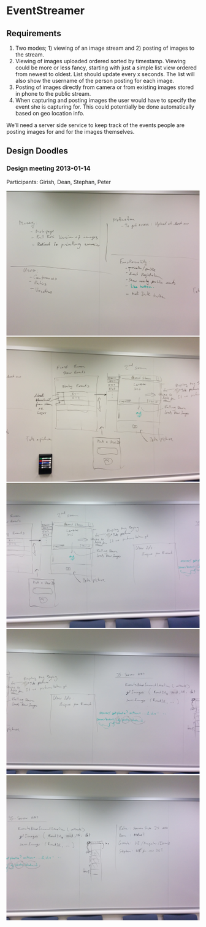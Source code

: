 # EventStreamer

## Requirements

1.	Two modes; 1) viewing of an image stream and 2) posting of images to the stream.
2.	Viewing of images uploaded ordered sorted by timestamp.  Viewing could be more or less fancy, starting with just a simple list view ordered from newest to oldest.  List should update every x seconds.  The list will also show the username of the person posting for each image.
3.	Posting of images directly from camera or from existing images stored in phone to the public stream.
4.	When capturing and posting images the user would have to specify the event she is capturing for.  This could potentially be done automatically based on geo location info.
 
We’ll need a server side service to keep track of the events people are posting images for and for the images themselves.

## Design Doodles

### Design meeting 2013-01-14

Participants: Girish, Dean, Stephan, Peter

![alt text](https://github.com/PeterJensen/eventstreamer/raw/master/design/IMG_20140114_152038.jpg "Image 1")
![alt text](https://github.com/PeterJensen/eventstreamer/raw/master/design/IMG_20140114_152046.jpg "Image 2")
![alt text](https://github.com/PeterJensen/eventstreamer/raw/master/design/IMG_20140114_152057.jpg "Image 3")
![alt text](https://github.com/PeterJensen/eventstreamer/raw/master/design/IMG_20140114_152103.jpg "Image 4")
![alt text](https://github.com/PeterJensen/eventstreamer/raw/master/design/IMG_20140114_152108.jpg "Image 5")
